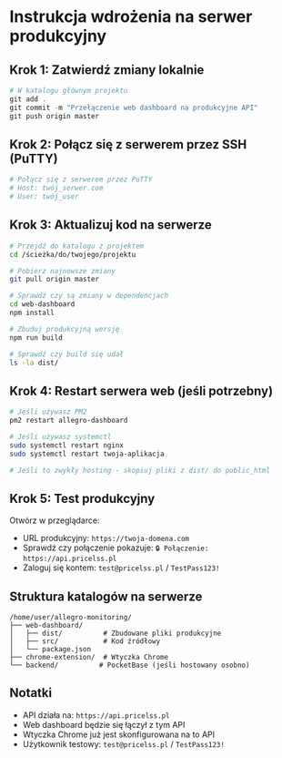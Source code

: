 # Instrukcja wdrożenia na serwer produkcyjny

## Krok 1: Zatwierdź zmiany lokalnie
```powershell
# W katalogu głównym projektu
git add .
git commit -m "Przełączenie web dashboard na produkcyjne API"
git push origin master
```

## Krok 2: Połącz się z serwerem przez SSH (PuTTY)
```bash
# Połącz się z serwerem przez PuTTY
# Host: twój_serwer.com
# User: twój_user
```

## Krok 3: Aktualizuj kod na serwerze
```bash
# Przejdź do katalogu z projektem
cd /ścieżka/do/twojego/projektu

# Pobierz najnowsze zmiany
git pull origin master

# Sprawdź czy są zmiany w dependencjach
cd web-dashboard
npm install

# Zbuduj produkcyjną wersję
npm run build

# Sprawdź czy build się udał
ls -la dist/
```

## Krok 4: Restart serwera web (jeśli potrzebny)
```bash
# Jeśli używasz PM2
pm2 restart allegro-dashboard

# Jeśli używasz systemctl
sudo systemctl restart nginx
sudo systemctl restart twoja-aplikacja

# Jeśli to zwykły hosting - skopiuj pliki z dist/ do public_html
```

## Krok 5: Test produkcyjny
Otwórz w przeglądarce:
- URL produkcyjny: `https://twoja-domena.com`
- Sprawdź czy połączenie pokazuje: `🔒 Połączenie: https://api.pricelss.pl`
- Zaloguj się kontem: `test@pricelss.pl` / `TestPass123!`

## Struktura katalogów na serwerze
```
/home/user/allegro-monitoring/
├── web-dashboard/
│   ├── dist/          # Zbudowane pliki produkcyjne
│   ├── src/           # Kod źródłowy
│   └── package.json
├── chrome-extension/  # Wtyczka Chrome
└── backend/          # PocketBase (jeśli hostowany osobno)
```

## Notatki
- API działa na: `https://api.pricelss.pl`
- Web dashboard będzie się łączył z tym API
- Wtyczka Chrome już jest skonfigurowana na to API
- Użytkownik testowy: `test@pricelss.pl` / `TestPass123!` 